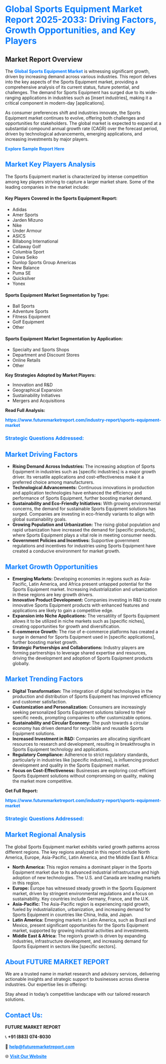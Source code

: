 <h1 style="color: #007BFF;">Global Sports Equipment Market Report 2025-2033: Driving Factors, Growth Opportunities, and Key Players</h1>

<section id="overview">
<h2>Market Report Overview</h2>
<p>The <a href="https://www.futuremarketreport.com/industry-report/sports-equipment-market" style="color: #007BFF; text-decoration: none;"><strong>Global Sports Equipment Market</strong></a> is witnessing significant growth, driven by increasing demand across various industries. This report delves into the key aspects of the Sports Equipment market, providing a comprehensive analysis of its current status, future potential, and challenges. The demand for Sports Equipment has surged due to its wide-ranging applications in industries such as [insert industries], making it a critical component in modern-day [applications].</p>
<p>As consumer preferences shift and industries innovate, the Sports Equipment market continues to evolve, offering both challenges and opportunities for stakeholders. The global market is expected to expand at a substantial compound annual growth rate (CAGR) over the forecast period, driven by technological advancements, emerging applications, and increasing investments by major players.</p>
</section>

<section id="overview">
<p><a href="https://www.futuremarketreport.com/request-sample/reportId=104473" style="color: #007BFF; text-decoration: none;"><strong>Explore Sample Report Here</strong></a></p>
</section>

<section id="key-players">
<h2 style="color: #007BFF;">Market Key Players Analysis</h2>
<p>The Sports Equipment market is characterized by intense competition among key players striving to capture a larger market share. Some of the leading companies in the market include:</p>
<h4>Key Players Covered in the Sports Equipment Report:</h4>
<ul><li>Adidas</li><li>Amer Sports</li><li>Jarden Mizuno</li><li>Nike</li><li>Under Armour</li><li>ASICS</li><li>Billabong International</li><li>Callaway Golf</li><li>Columbia Sport</li><li>Daiwa Seiko</li><li>Dunlop Sports Group Americas</li><li>New Balance</li><li>Puma SE</li><li>Quicksilver</li><li>Yonex</li></ul>
<h4>Sports Equipment Market Segmentation by Type:</h4>
<ul><li>Ball Sports</li><li>Adventure Sports</li><li>Fitness Equipment</li><li>Golf Equipment</li><li>Other</li></ul>

<h4>Sports Equipment Market Segmentation by Application:</h4>
<ul><li>Specialty and Sports Shops</li><li>Department and Discount Stores</li><li>Online Retails</li><li>Other</li></ul>
<p><strong>Key Strategies Adopted by Market Players:</strong></p>
<ul>
<li>Innovation and R&D</li>
<li>Geographical Expansion</li>
<li>Sustainability Initiatives</li>
<li>Mergers and Acquisitions</li>
</ul>
</section>

<section>
<p><strong>Read Full Analysis: </strong></p><a href="https://www.futuremarketreport.com/industry-report/sports-equipment-market" style="color: #007BFF; text-decoration: none;"><strong>https://www.futuremarketreport.com/industry-report/sports-equipment-market</strong></a>
<h3 style="color: #007BFF;">Strategic Questions Addressed:</h3>
</section>

<section id="driving-factors">
<h2 style="color: #007BFF;">Market Driving Factors</h2>
<ul>
<li><strong>Rising Demand Across Industries:</strong> The increasing adoption of Sports Equipment in industries such as [specific industries] is a major growth driver. Its versatile applications and cost-effectiveness make it a preferred choice among manufacturers.</li>
<li><strong>Technological Advancements:</strong> Continuous innovations in production and application technologies have enhanced the efficiency and performance of Sports Equipment, further boosting market demand.</li>
<li><strong>Sustainability and Eco-Friendly Initiatives:</strong> With growing environmental concerns, the demand for sustainable Sports Equipment solutions has surged. Companies are investing in eco-friendly variants to align with global sustainability goals.</li>
<li><strong>Growing Population and Urbanization:</strong> The rising global population and rapid urbanization have increased the demand for [specific products], where Sports Equipment plays a vital role in meeting consumer needs.</li>
<li><strong>Government Policies and Incentives:</strong> Supportive government regulations and incentives for industries using Sports Equipment have created a conducive environment for market growth.</li>
</ul>
</section>

<section id="growth-opportunities">
<h2 style="color: #007BFF;">Market Growth Opportunities</h2>
<ul>
<li><strong>Emerging Markets:</strong> Developing economies in regions such as Asia-Pacific, Latin America, and Africa present untapped potential for the Sports Equipment market. Increasing industrialization and urbanization in these regions are key growth drivers.</li>
<li><strong>Innovative Product Development:</strong> Companies investing in R&D to create innovative Sports Equipment products with enhanced features and applications are likely to gain a competitive edge.</li>
<li><strong>Expansion into Niche Applications:</strong> The versatility of Sports Equipment allows it to be utilized in niche markets such as [specific niches], creating opportunities for growth and diversification.</li>
<li><strong>E-commerce Growth:</strong> The rise of e-commerce platforms has created a surge in demand for Sports Equipment used in [specific applications], further boosting market growth.</li>
<li><strong>Strategic Partnerships and Collaborations:</strong> Industry players are forming partnerships to leverage shared expertise and resources, driving the development and adoption of Sports Equipment products globally.</li>
</ul>
</section>

<section id="trending-factors">
<h2 style="color: #007BFF;">Market Trending Factors</h2>
<ul>
<li><strong>Digital Transformation:</strong> The integration of digital technologies in the production and distribution of Sports Equipment has improved efficiency and customer satisfaction.</li>
<li><strong>Customization and Personalization:</strong> Consumers are increasingly seeking personalized Sports Equipment solutions tailored to their specific needs, prompting companies to offer customizable options.</li>
<li><strong>Sustainability and Circular Economy:</strong> The push towards a circular economy has driven demand for recyclable and reusable Sports Equipment solutions.</li>
<li><strong>Increased Investment in R&D:</strong> Companies are allocating significant resources to research and development, resulting in breakthroughs in Sports Equipment technology and applications.</li>
<li><strong>Regulatory Compliance:</strong> Adherence to strict regulatory standards, particularly in industries like [specific industries], is influencing product development and quality in the Sports Equipment market.</li>
<li><strong>Focus on Cost-Effectiveness:</strong> Businesses are exploring cost-efficient Sports Equipment solutions without compromising on quality, making the market more competitive.</li>
</ul>
</section>

<section>
<p><strong>Get Full Report: </strong></p><a href="https://www.futuremarketreport.com/industry-report/sports-equipment-market" style="color: #007BFF; text-decoration: none;"><strong>https://www.futuremarketreport.com/industry-report/sports-equipment-market</strong></a>
<h3 style="color: #007BFF;">Strategic Questions Addressed:</h3>
</section>


<section id="regional-analysis">
<h2 style="color: #007BFF;">Market Regional Analysis</h2>
<p>The global Sports Equipment market exhibits varied growth patterns across different regions. The key regions analyzed in this report include North America, Europe, Asia-Pacific, Latin America, and the Middle East & Africa:</p>
<ul>
<li><strong>North America:</strong> This region remains a dominant player in the Sports Equipment market due to its advanced industrial infrastructure and high adoption of new technologies. The U.S. and Canada are leading markets in this region.</li>
<li><strong>Europe:</strong> Europe has witnessed steady growth in the Sports Equipment market, driven by stringent environmental regulations and a focus on sustainability. Key countries include Germany, France, and the U.K.</li>
<li><strong>Asia-Pacific:</strong> The Asia-Pacific region is experiencing rapid growth, fueled by industrialization, urbanization, and increasing demand for Sports Equipment in countries like China, India, and Japan.</li>
<li><strong>Latin America:</strong> Emerging markets in Latin America, such as Brazil and Mexico, present significant opportunities for the Sports Equipment market, supported by growing industrial activities and investments.</li>
<li><strong>Middle East & Africa:</strong> The region’s growth is driven by expanding industries, infrastructure development, and increasing demand for Sports Equipment in sectors like [specific sectors].</li>
</ul>
</section>

<footer>
<h2 style="color: #007BFF;">About FUTURE MARKET REPORT</h2>
<p>We are a trusted name in market research and advisory services, delivering actionable insights and strategic support to businesses across diverse industries. Our expertise lies in offering:</p>

<p>Stay ahead in today’s competitive landscape with our tailored research solutions.</p>

<h2 style="color: #007BFF;">Contact Us:</h2>
<p><strong>FUTURE MARKET REPORT</strong></p>
<p>📞 <strong>+91 (883) 074-8030</strong></p>
<p>📧 <strong><a href="mailto:help@futuremarketreport.com" style="color: #007BFF;">help@futuremarketreport.com</a></strong></p>
<p>🌐 <strong><a href="https://www.futuremarketreport.com/" style="color: #007BFF;">Visit Our Website</a></strong></p>
</footer>